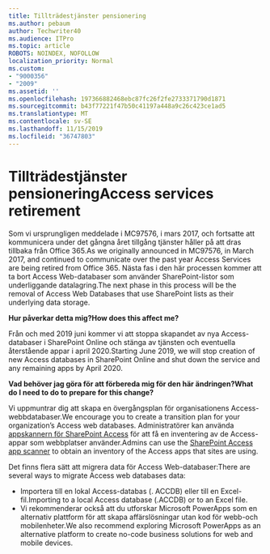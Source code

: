 ```yaml
---
title: Tillträdestjänster pensionering
ms.author: pebaum
author: Techwriter40
ms.audience: ITPro
ms.topic: article
ROBOTS: NOINDEX, NOFOLLOW
localization_priority: Normal
ms.custom:
- "9000356"
- "2009"
ms.assetid: ''
ms.openlocfilehash: 197366882468ebc87fc26f2fe2733371790d1871
ms.sourcegitcommit: b43f77221f47b50c41197a448a9c26c423ce1ad5
ms.translationtype: MT
ms.contentlocale: sv-SE
ms.lasthandoff: 11/15/2019
ms.locfileid: "36747803"
---
```

# <a name="access-services-retirement"></a><span data-ttu-id="2d17b-102">Tillträdestjänster pensionering</span><span class="sxs-lookup"><span data-stu-id="2d17b-102">Access services retirement</span></span>

<span data-ttu-id="2d17b-103">Som vi ursprungligen meddelade i MC97576, i mars 2017, och fortsatte att kommunicera under det gångna året tillgång tjänster håller på att dras tillbaka från Office 365.</span><span class="sxs-lookup"><span data-stu-id="2d17b-103">As we originally announced in MC97576, in March 2017, and continued to communicate over the past year Access Services are being retired from Office 365.</span></span> <span data-ttu-id="2d17b-104">Nästa fas i den här processen kommer att ta bort Access Web-databaser som använder SharePoint-listor som underliggande datalagring.</span><span class="sxs-lookup"><span data-stu-id="2d17b-104">The next phase in this process will be the removal of Access Web Databases that use SharePoint lists as their underlying data storage.</span></span>

<span data-ttu-id="2d17b-105">**Hur påverkar detta mig?**</span><span class="sxs-lookup"><span data-stu-id="2d17b-105">**How does this affect me?**</span></span>

<span data-ttu-id="2d17b-106">Från och med 2019 juni kommer vi att stoppa skapandet av nya Access-databaser i SharePoint Online och stänga av tjänsten och eventuella återstående appar i april 2020.</span><span class="sxs-lookup"><span data-stu-id="2d17b-106">Starting June 2019, we will stop creation of new Access databases in SharePoint Online and shut down the service and any remaining apps by April 2020.</span></span>

<span data-ttu-id="2d17b-107">**Vad behöver jag göra för att förbereda mig för den här ändringen?**</span><span class="sxs-lookup"><span data-stu-id="2d17b-107">**What do I need to do to prepare for this change?**</span></span>

<span data-ttu-id="2d17b-108">Vi uppmuntrar dig att skapa en övergångsplan för organisationens Access-webbdatabaser.</span><span class="sxs-lookup"><span data-stu-id="2d17b-108">We encourage you to create a transition plan for your organization’s Access web databases.</span></span> <span data-ttu-id="2d17b-109">Administratörer kan använda [appskannern för SharePoint Access](https://github.com/SharePoint/PnP-Tools/tree/master/Solutions/SharePoint.AccessApp.Scanner) för att få en inventering av de Access-appar som webbplatser använder.</span><span class="sxs-lookup"><span data-stu-id="2d17b-109">Admins can use the [SharePoint Access app scanner](https://github.com/SharePoint/PnP-Tools/tree/master/Solutions/SharePoint.AccessApp.Scanner) to obtain an inventory of the Access apps that sites are using.</span></span>

<span data-ttu-id="2d17b-110">Det finns flera sätt att migrera data för Access Web-databaser:</span><span class="sxs-lookup"><span data-stu-id="2d17b-110">There are several ways to migrate Access web databases data:</span></span>

- <span data-ttu-id="2d17b-111">Importera till en lokal Access-databas (. ACCDB) eller till en Excel-fil.</span><span class="sxs-lookup"><span data-stu-id="2d17b-111">Importing to a local Access database (.ACCDB) or to an Excel file.</span></span>
- <span data-ttu-id="2d17b-112">Vi rekommenderar också att du utforskar Microsoft PowerApps som en alternativ plattform för att skapa affärslösningar utan kod för webb-och mobilenheter.</span><span class="sxs-lookup"><span data-stu-id="2d17b-112">We also recommend exploring Microsoft PowerApps as an alternative platform to create no-code business solutions for web and mobile devices.</span></span>